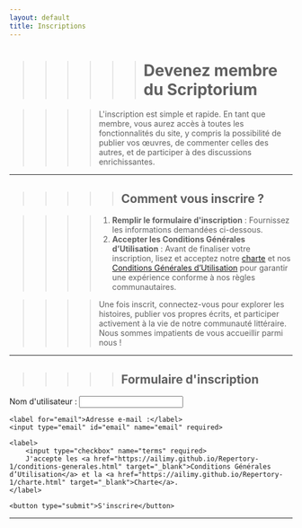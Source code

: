 ```yaml
---
layout: default
title: Inscriptions
---
```


>>>>>> # Devenez membre du Scriptorium

>>>> L'inscription est simple et rapide. En tant que membre, vous aurez accès à toutes les fonctionnalités du site, y compris la possibilité de publier vos œuvres, de commenter celles des autres, et de participer à des discussions enrichissantes.

---

>>>>> ## Comment vous inscrire ?

>>>> 1. **Remplir le formulaire d'inscription** : Fournissez les informations demandées ci-dessous.
>>>> 2. **Accepter les Conditions Générales d’Utilisation** : Avant de finaliser votre inscription, lisez et acceptez notre [charte](charte.md) et nos [Conditions Générales d’Utilisation](conditions-generales.md) pour garantir une expérience conforme à nos règles communautaires.

>>>> Une fois inscrit, connectez-vous pour explorer les histoires, publier vos propres écrits, et participer activement à la vie de notre communauté littéraire. Nous sommes impatients de vous accueillir parmi nous !


---

>>>>> ## Formulaire d'inscription

<form action="https://formspree.io/f/xrbzwqev" method="post">
   <label for="username">Nom d'utilisateur :
   </label>
    <input type="text" id="username" name="username" required>

    <label for="email">Adresse e-mail :</label>
    <input type="email" id="email" name="email" required>

    <label>
        <input type="checkbox" name="terms" required>
        J'accepte les <a href="https://ailimy.github.io/Repertory-1/conditions-generales.html" target="_blank">Conditions Générales d’Utilisation</a> et la <a href="https://ailimy.github.io/Repertory-1/charte.html" target="_blank">Charte</a>.
    </label>

    <button type="submit">S'inscrire</button>
</form>

---
